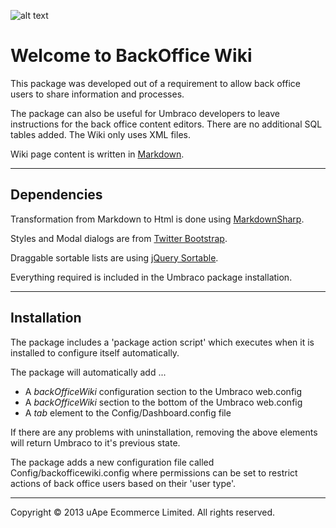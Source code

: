 ![alt text](https://uape.co.uk/img/uape-wiki.jpg "uApe Ecommerce")

Welcome to BackOffice Wiki
==========================

This package was developed out of a requirement to allow back office users to share information and processes.

The package can also be useful for Umbraco developers to leave instructions for the back office content editors.
There are no additional SQL tables added. The Wiki only uses XML files.

Wiki page content is written in [Markdown](http://en.wikipedia.com/wiki/Markdown).

---

Dependencies
------------

Transformation from Markdown to Html is done using [MarkdownSharp](https://code.google.com/p/markdownsharp/).

Styles and Modal dialogs are from [Twitter Bootstrap](http://getbootstrap.com/).

Draggable sortable lists are using [jQuery Sortable](http://johnny.github.io/jquery-sortable/).

Everything required is included in the Umbraco package installation.

---

Installation
------------

The package includes a 'package action script' which executes when it is installed to configure 
itself automatically.

The package will automatically add ...

* A *backOfficeWiki* configuration section to the Umbraco web.config
* A *backOfficeWiki* section to the bottom of the Umbraco web.config
* A *tab* element to the Config/Dashboard.config file

If there are any problems with uninstallation, removing the above elements will return Umbraco
to it's previous state.

The package adds a new configuration file called Config/backofficewiki.config where permissions
can be set to restrict actions of back office users based on their 'user type'.

---

Copyright &copy; 2013 uApe Ecommerce Limited. All rights reserved.